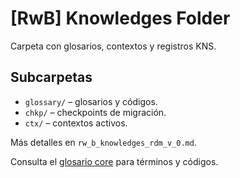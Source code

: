 # [RwB] Knowledges Folder

Carpeta con glosarios, contextos y registros KNS.

## Subcarpetas
- `glossary/` – glosarios y códigos.
- `chkp/` – checkpoints de migración.
- `ctx/` – contextos activos.

Más detalles en `rw_b_knowledges_rdm_v_0.md`.

Consulta el [glosario core](glossary/rw_b_glosario_code_v_0_core.md) para términos y códigos.
